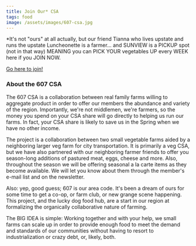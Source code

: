 ```yaml
---
title: Join Our* CSA
tags: food
image: /assets/images/607-csa.jpg
---
```


*It's not "ours" at all actually, but our friend Tianna who lives upstate and
runs the upstate Luncheonette is a farmer... and SUNVIEW is a PICKUP spot
(not in that way) MEANING you can PICK YOUR vegetables UP every WEEK here if
you JOIN NOW.

[Go here to join!](http://www.the607csa.com/)

### About the 607 CSA

The 607 CSA is a collaboration between real family farms willing to aggregate
product in order to offer our members the abundance and variety of the region.
Importantly, we're not middlemen, we're farmers, so the money you spend on
your CSA share will go directly to helping us run our farms. In fact, your CSA
share is likely to save us in the Spring when we have no other income.

The project is a collaboration between two small vegetable farms aided by a
neighboring larger veg farm for city transportation. It is primarily a veg
CSA, but we have also partnered with our neighboring farmer friends to offer
you season-long additions of pastured meat, eggs, cheese and more. Also,
throughout the season we will be offering seasonal a la carte items as they
become available. We will let you know about them through the member's e-mail
list and on the newsletter.

Also: yep, good guess; 607 is our area code. It's been a dream of ours for
some time to get a co-op, or farm club, or new grange scene happening. This
project, and the lucky dog food hub,  are a start in our region at formalizing
the organically collaborative nature of farming.

The BIG IDEA is simple: Working together and with your help, we small farms
can scale up in order to provide enough food to meet the demand and standards
of our communities without having to resort to industrialization or crazy
debt, or, likely, both.
